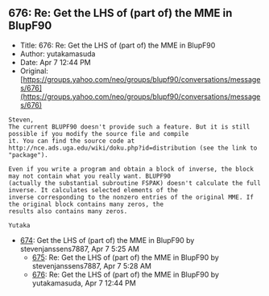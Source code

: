 ## 676: Re: Get the LHS of (part of) the MME in BlupF90

- Title: 676: Re: Get the LHS of (part of) the MME in BlupF90
- Author: yutakamasuda
- Date: Apr 7 12:44 PM
- Original: [https://groups.yahoo.com/neo/groups/blupf90/conversations/messages/676](https://groups.yahoo.com/neo/groups/blupf90/conversations/messages/676)

```
Steven,
The current BLUPF90 doesn't provide such a feature. But it is still possible if you modify the source file and compile
it. You can find the source code at http://nce.ads.uga.edu/wiki/doku.php?id=distribution (see the link to "package").

Even if you write a program and obtain a block of inverse, the block may not contain what you really want. BLUPF90
(actually the substantial subroutine FSPAK) doesn't calculate the full inverse. It calculates selected elements of the
inverse corresponding to the nonzero entries of the original MME. If the original block contains many zeros, the
results also contains many zeros.

Yutaka
```

- [674](0674.md): Get the LHS of (part of) the MME in BlupF90 by stevenjanssens7887, Apr 7 5:25 AM
    - [675](0675.md): Re: Get the LHS of (part of) the MME in BlupF90 by stevenjanssens7887, Apr 7 5:28 AM
    - [676](0676.md): Re: Get the LHS of (part of) the MME in BlupF90 by yutakamasuda, Apr 7 12:44 PM
